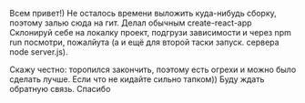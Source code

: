 Всем привет!)
Не осталось времени выложить куда-нибудь сборку, поэтому залью сюда на гит.
Делал обычным create-react-app 
Склонируй себе на локалку проект, подгрузи зависимости и через npm run посмотри, пожалйута (а и ещё для второй таски запуск. сервера node server.js).

Скажу честно: торопился закончить, поэтому есть огрехи и можно было сделать лучше. Если что не кидайте сильно тапком)) 
Буду ждать обратную связь. Спасибо

